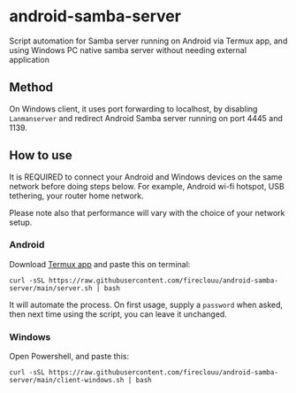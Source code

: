 # android-samba-server
Script automation for Samba server running on Android via Termux app, and using Windows PC native samba server without needing external application

## Method
On Windows client, it uses port forwarding to localhost, by disabling `Lanmanserver` and redirect Android Samba server running on port 4445 and 1139.

## How to use
It is REQUIRED to connect your Android and Windows devices on the same network before doing steps below. For example, Android wi-fi hotspot, USB tethering, your router home network.

Please note also that performance will vary with the choice of your network setup.

### Android
Download [Termux app](https://github.com/termux/termux-app/releases) and paste this on terminal:
```
curl -sSL https://raw.githubusercontent.com/fireclouu/android-samba-server/main/server.sh | bash
```

It will automate the process. On first usage, supply a `password` when asked, then next time using the script, you can leave it unchanged.

### Windows
Open Powershell, and paste this:
```
curl -sSL https://raw.githubusercontent.com/fireclouu/android-samba-server/main/client-windows.sh | bash
```
